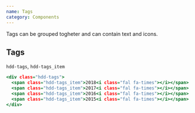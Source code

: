 ```yaml
---
name: Tags
category: Components
---
```


Tags can be grouped togheter and can contain text and icons.

## Tags
`hdd-tags`, `hdd-tags_item`

```tags.html
<div class="hdd-tags">
  <span class="hdd-tags_item">2018<i class="fal fa-times"></i></span>
  <span class="hdd-tags_item">2017<i class="fal fa-times"></i></span>
  <span class="hdd-tags_item">2016<i class="fal fa-times"></i></span>
  <span class="hdd-tags_item">2015<i class="fal fa-times"></i></span>
</div>
```